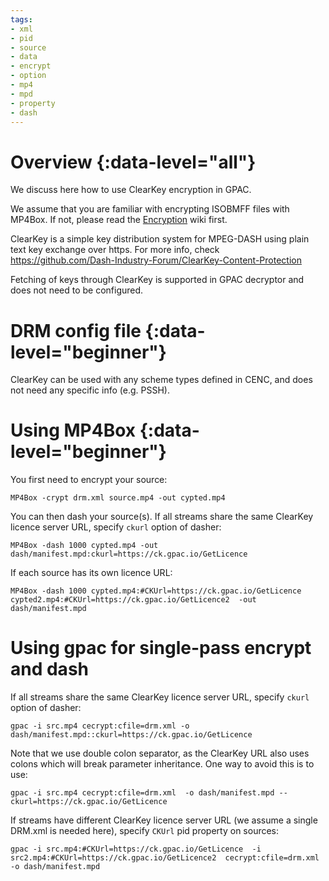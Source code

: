 ```yaml
---
tags:
- xml
- pid
- source
- data
- encrypt
- option
- mp4
- mpd
- property
- dash
---
```


# Overview {:data-level="all"}

We discuss here how to use ClearKey encryption in GPAC.  

We assume that you are familiar with encrypting ISOBMFF files with MP4Box. If not, please read the [Encryption](Encryption-Introduction) wiki first. 

ClearKey is a simple key distribution system for MPEG-DASH using plain text key exchange over https.
For more info, check https://github.com/Dash-Industry-Forum/ClearKey-Content-Protection

Fetching of keys through ClearKey is supported in GPAC decryptor and does not need to be configured.


# DRM config file {:data-level="beginner"}

ClearKey can be used with any scheme types defined in CENC, and does not need any specific info (e.g. PSSH). 

# Using MP4Box {:data-level="beginner"}

You first need to encrypt your source:

 ```
 MP4Box -crypt drm.xml source.mp4 -out cypted.mp4
 ```

You can then dash your source(s). If all streams share the same ClearKey licence server URL, specify `ckurl` option of dasher:

 ```
 MP4Box -dash 1000 cypted.mp4 -out dash/manifest.mpd:ckurl=https://ck.gpac.io/GetLicence
 ```


If each source has its own licence URL:
 ```
 MP4Box -dash 1000 cypted.mp4:#CKUrl=https://ck.gpac.io/GetLicence cypted2.mp4:#CKUrl=https://ck.gpac.io/GetLicence2  -out dash/manifest.mpd
 ```


# Using gpac for single-pass encrypt and dash 

If all streams share the same ClearKey licence server URL, specify `ckurl` option of dasher:

```
gpac -i src.mp4 cecrypt:cfile=drm.xml -o dash/manifest.mpd::ckurl=https://ck.gpac.io/GetLicence
```

Note that we use double colon separator, as the ClearKey URL also uses colons which will break parameter inheritance. One way to avoid this is to use:
```
gpac -i src.mp4 cecrypt:cfile=drm.xml  -o dash/manifest.mpd --ckurl=https://ck.gpac.io/GetLicence
```


If streams have different ClearKey licence server URL (we assume a single DRM.xml is needed here), specify `CKUrl` pid property on sources:

```
gpac -i src.mp4:#CKUrl=https://ck.gpac.io/GetLicence  -i src2.mp4:#CKUrl=https://ck.gpac.io/GetLicence2  cecrypt:cfile=drm.xml -o dash/manifest.mpd
```


